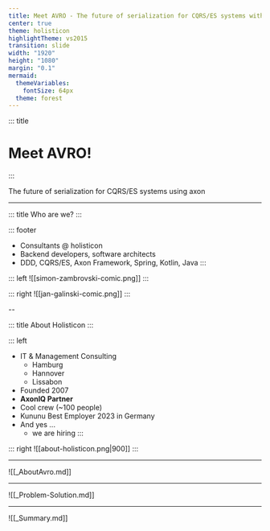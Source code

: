 ```yaml
---
title: Meet AVRO - The future of serialization for CQRS/ES systems with axon
center: true
theme: holisticon
highlightTheme: vs2015
transition: slide
width: "1920"
height: "1080"
margin: "0.1"
mermaid:
  themeVariables:
    fontSize: 64px
  theme: forest
---
```

<!-- slide template="[[tpl-title]]" bg="" -->

::: title
# Meet AVRO!
:::

The future of serialization for CQRS/ES systems using axon

---

<!-- slide template="[[tpl-col-1-1-footer]]" -->

::: title
Who are we?
:::

::: footer
- Consultants @ holisticon
- Backend developers, software architects
- DDD, CQRS/ES, Axon Framework, Spring, Kotlin, Java
::: 

::: left
![[simon-zambrovski-comic.png]]
:::

::: right
![[jan-galinski-comic.png]]
::: 

--

<!-- slide template="[[tpl-col-1-1]]" -->

::: title
About Holisticon
:::

::: left
- IT & Management Consulting
  - Hamburg
  - Hannover
  - Lissabon
- Founded 2007
- **AxonIQ Partner** 
- Cool crew (~100 people)
- Kununu Best Employer 2023 in Germany
- And yes ...
  + we are hiring 
:::

::: right
![[about-holisticon.png|900]]
:::

---

![[_AboutAvro.md]]

---

![[_Problem-Solution.md]]

---

![[_Summary.md]]
